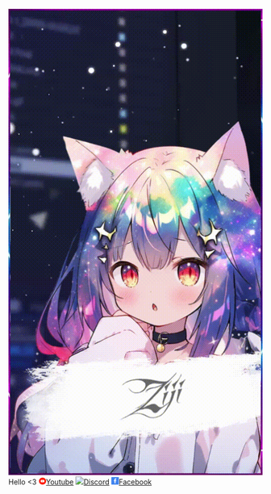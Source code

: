 ![okk](./Assets/ZijiAvt.gif)
Hello <3 [<img src="./Assets/ok2.gif" width="15"/>](./Assets/ok2.gif)[Youtube](https://www.youtube.com/@ZijiNightcore)   [<img src="./Assets/Discord.gif" width="15"/>](./Assets/Discord.gif)[Discord](https://discord.com/invite/zaskhD7PTW)   [<img src="./Assets/Favebook.gif" width="15"/>](./Assets/Favebook.gif)[Facebook](https://www.facebook.com/Ziji.Pia)
